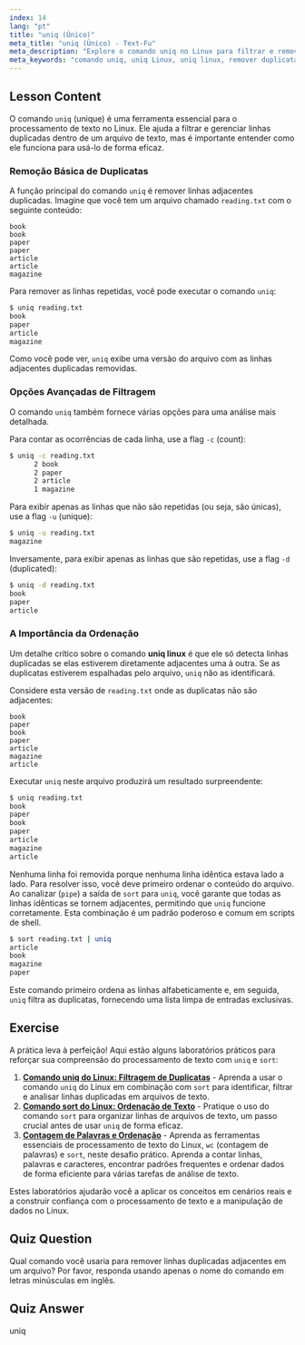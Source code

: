 ```yaml
---
index: 14
lang: "pt"
title: "uniq (Único)"
meta_title: "uniq (Único) - Text-Fu"
meta_description: "Explore o comando uniq no Linux para filtrar e remover linhas adjacentes duplicadas de texto. Aprenda a usar a ferramenta uniq linux com opções como -c, -u, -d e combine-a com sort para processamento de texto poderoso."
meta_keywords: "comando uniq, uniq Linux, uniq linux, remover duplicatas, sort uniq, processamento de texto, limpeza de dados, tutorial Linux"
---
```


## Lesson Content

O comando `uniq` (unique) é uma ferramenta essencial para o processamento de texto no Linux. Ele ajuda a filtrar e gerenciar linhas duplicadas dentro de um arquivo de texto, mas é importante entender como ele funciona para usá-lo de forma eficaz.

### Remoção Básica de Duplicatas

A função principal do comando `uniq` é remover linhas adjacentes duplicadas. Imagine que você tem um arquivo chamado `reading.txt` com o seguinte conteúdo:

```plaintext
book
book
paper
paper
article
article
magazine
```

Para remover as linhas repetidas, você pode executar o comando `uniq`:

```bash
$ uniq reading.txt
book
paper
article
magazine
```

Como você pode ver, `uniq` exibe uma versão do arquivo com as linhas adjacentes duplicadas removidas.

### Opções Avançadas de Filtragem

O comando `uniq` também fornece várias opções para uma análise mais detalhada.

Para contar as ocorrências de cada linha, use a flag `-c` (count):

```bash
$ uniq -c reading.txt
      2 book
      2 paper
      2 article
      1 magazine
```

Para exibir apenas as linhas que não são repetidas (ou seja, são únicas), use a flag `-u` (unique):

```bash
$ uniq -u reading.txt
magazine
```

Inversamente, para exibir apenas as linhas que são repetidas, use a flag `-d` (duplicated):

```bash
$ uniq -d reading.txt
book
paper
article
```

### A Importância da Ordenação

Um detalhe crítico sobre o comando **uniq linux** é que ele só detecta linhas duplicadas se elas estiverem diretamente adjacentes uma à outra. Se as duplicatas estiverem espalhadas pelo arquivo, `uniq` não as identificará.

Considere esta versão de `reading.txt` onde as duplicatas não são adjacentes:

```plaintext
book
paper
book
paper
article
magazine
article
```

Executar `uniq` neste arquivo produzirá um resultado surpreendente:

```bash
$ uniq reading.txt
book
paper
book
paper
article
magazine
article
```

Nenhuma linha foi removida porque nenhuma linha idêntica estava lado a lado. Para resolver isso, você deve primeiro ordenar o conteúdo do arquivo. Ao canalizar (`pipe`) a saída de `sort` para `uniq`, você garante que todas as linhas idênticas se tornem adjacentes, permitindo que `uniq` funcione corretamente. Esta combinação é um padrão poderoso e comum em scripts de shell.

```bash
$ sort reading.txt | uniq
article
book
magazine
paper
```

Este comando primeiro ordena as linhas alfabeticamente e, em seguida, `uniq` filtra as duplicatas, fornecendo uma lista limpa de entradas exclusivas.

## Exercise

A prática leva à perfeição! Aqui estão alguns laboratórios práticos para reforçar sua compreensão do processamento de texto com `uniq` e `sort`:

1. **[Comando uniq do Linux: Filtragem de Duplicatas](https://labex.io/pt/labs/linux-linux-uniq-command-duplicate-filtering-219199)** - Aprenda a usar o comando `uniq` do Linux em combinação com `sort` para identificar, filtrar e analisar linhas duplicadas em arquivos de texto.
2. **[Comando sort do Linux: Ordenação de Texto](https://labex.io/pt/labs/linux-linux-sort-command-text-sorting-219196)** - Pratique o uso do comando `sort` para organizar linhas de arquivos de texto, um passo crucial antes de usar `uniq` de forma eficaz.
3. **[Contagem de Palavras e Ordenação](https://labex.io/pt/labs/linux-word-count-and-sorting-388125)** - Aprenda as ferramentas essenciais de processamento de texto do Linux, `wc` (contagem de palavras) e `sort`, neste desafio prático. Aprenda a contar linhas, palavras e caracteres, encontrar padrões frequentes e ordenar dados de forma eficiente para várias tarefas de análise de texto.

Estes laboratórios ajudarão você a aplicar os conceitos em cenários reais e a construir confiança com o processamento de texto e a manipulação de dados no Linux.

## Quiz Question

Qual comando você usaria para remover linhas duplicadas adjacentes em um arquivo? Por favor, responda usando apenas o nome do comando em letras minúsculas em inglês.

## Quiz Answer

uniq
